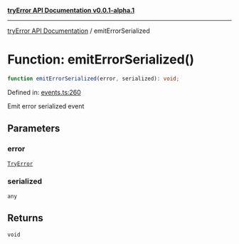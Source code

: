 [**tryError API Documentation v0.0.1-alpha.1**](../index.md)

***

[tryError API Documentation](../index.md) / emitErrorSerialized

# Function: emitErrorSerialized()

```ts
function emitErrorSerialized(error, serialized): void;
```

Defined in: [events.ts:260](https://github.com/oconnorjohnson/tryError/blob/e3ae0308069a4fba073f4543d527ad76373db795/src/events.ts#L260)

Emit error serialized event

## Parameters

### error

[`TryError`](../interfaces/TryError.md)

### serialized

`any`

## Returns

`void`
